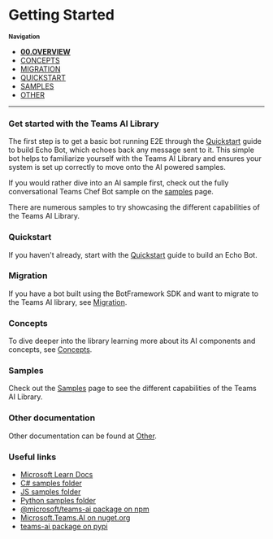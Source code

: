 # Getting Started

<!-- /code_chunk_output -->

<small>**Navigation**</small>

- [**00.OVERVIEW**](./README.md)
- [CONCEPTS](../CONCEPTS/README.md)
- [MIGRATION](../MIGRATION/README.md)
- [QUICKSTART](../QUICKSTART.md)
- [SAMPLES](../SAMPLES.md)
- [OTHER](../OTHER/README.md)

---

### Get started with the Teams AI Library

The first step is to get a basic bot running E2E through the [Quickstart](./QUICKSTART.md) guide to build Echo Bot, which echoes back any message sent to it. This simple bot helps to familiarize yourself with the Teams AI Library and ensures your system is set up correctly to move onto the AI powered samples.

If you would rather dive into an AI sample first, check out the fully conversational Teams Chef Bot sample on the [samples](./SAMPLES.md) page.

There are numerous samples to try showcasing the different capabilities of the Teams AI Library.

### Quickstart

If you haven't already, start with the [Quickstart](./QUICKSTART.md) guide to build an Echo Bot.

### Migration

If you have a bot built using the BotFramework SDK and want to migrate to the Teams AI library, see [Migration](./MIGRATION/README.md).

### Concepts

To dive deeper into the library learning more about its AI components and concepts, see [Concepts](./CONCEPTS/README.md).

### Samples

Check out the [Samples](./SAMPLES.md) page to see the different capabilities of the Teams AI Library.

### Other documentation

Other documentation can be found at [Other](./OTHER/README.md).

### Useful links

- [Microsoft Learn Docs](https://learn.microsoft.com/en-us/microsoftteams/platform/bots/how-to/teams%20conversational%20ai/teams-conversation-ai-overview)
- [C# samples folder](https://github.com/microsoft/teams-ai/tree/main/dotnet/samples)
- [JS samples folder](https://github.com/microsoft/teams-ai/tree/main/js/samples)
- [Python samples folder](https://github.com/microsoft/teams-ai/tree/main/python/samples)
- [@microsoft/teams-ai package on npm](https://www.npmjs.com/package/@microsoft/teams-ai)
- [Microsoft.Teams.AI on nuget.org](https://www.nuget.org/packages/Microsoft.Teams.AI)
- [teams-ai package on pypi](https://pypi.org/project/teams-ai/)
